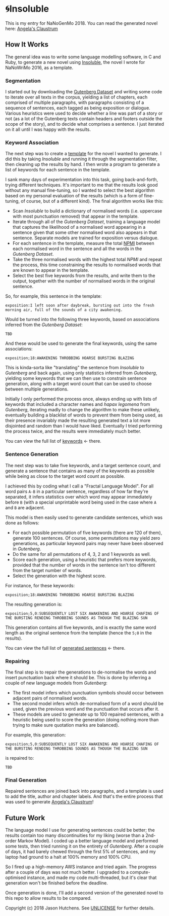 # 🌀Insoluble

This is my entry for NaNoGenMo 2018. You can read the generated novel here:
[Angela's Claustrum](https://github.com/kranzky/insoluble/blob/master/claustrum.md)

## How It Works

The general idea was to write some language modelling software, in C and Ruby,
to generate a new novel using
[Insoluble](https://github.com/kranzky/insoluble/blob/master/insoluble.md),
the novel I wrote for NaNoWriMo 2016, as a template.

### Segmentation

I started out by downloading the
[Gutenberg Dataset](https://web.eecs.umich.edu/~lahiri/gutenberg_dataset.html)
and writing some code to iterate over all texts in the corpus, yielding a list
of chapters, each comprised of multiple paragraphs, with paragraphs consisting
of a sequence of sentences, each tagged as being exposition or dialogue. Various
heuristics were used to decide whether a line was part of a story or not (as a
lot of the Gutenberg texts contain headers and footers outside the scope of the
story), and to decide what comprises a sentence. I just iterated on it all until
I was happy with the results.

### Keyword Association

The next step was to create a
[template](https://github.com/kranzky/insoluble/blob/master/template.txt)
for the novel I wanted to generate. I did this by taking _Insoluble_ and running
it through the segmentation filter, then cleaning up the results by hand. I then
wrote a program to generate a list of keywords for each sentence in the
template.

I sank many days of experimentation into this task, going back-and-forth, trying
different techniques. It's important to me that the results look good without
any manual fine-tuning, so I wanted to select the best algorithm based on my
personal evaluation of the results (which is a form of fine-tuning, of course,
but of a different kind). The final algorithm works like this:

* Scan _Insoluble_ to build a dictionary of normalised words (i.e. uppercase with most punctuation removed) that appear in the template.
* Iterate through all of the _Gutenberg Dataset_, training a language model that captures the likelihood of a normalised word appearing in a sentence given that some other normalised word also appears in that sentence. Separate models are trained for exposition versus dialogue.
* For each sentence in the template, measure the total [NPMI](https://en.wikipedia.org/wiki/Pointwise_mutual_information#Normalized_pointwise_mutual_information_(npmi)) between each normalised word in the sentence and all the words in the _Gutenberg Dataset_.
* Take the three normalised words with the highest total _NPMI_ and repeat the process, this time constraining the results to normalised words that are known to appear in the template.
* Select the best five keywords from the results, and write them to the output, together with the number of normalised words in the original sentence.

So, for example, this sentence in the template:

```
exposition:I left soon after daybreak, bursting out into the fresh morning air, full of the sounds of a city awakening.
```

Would be turned into the following three keywords, based on associations inferred from the _Gutenberg Dataset_:

```
TBD
```

And these would be used to generate the final keywords, using the same associations:

```
exposition;18:AWAKENING THROBBING HOARSE BURSTING BLAZING
```

This is kinda-sorta like "translating" the sentence from _Insoluble_ to
_Gutenberg_ and back again, using only statistics inferred from _Gutenberg_,
yielding some keywords that we can then use to constrain sentence generation,
along with a target word count that can be used to choose between multiple
generations.

Initially I only performed the process once, always ending up with lists of
keywords that included a character names and _hapax legomena_ from _Gutenberg_,
iterating madly to change the algorithm to make these unlikely, eventually
building a blacklist of words to prevent them from being used, as their presence
invariably made the resulting generated text a lot more disjointed and random
than I would have liked. Eventually I tried performing the process twice, and
the results were immediately much better.

You can view the full list of
[keywords](https://github.com/kranzky/insoluble/blob/master/keywords.txt)
<- there.

### Sentence Generation

The next step was to take five keywords, and a target sentence count, and
generate a sentence that contains as many of the keywords as possible while
being as close to the target word count as possible.

I achieved this by coding what I call a "Fractal Language Model". For all word
pairs `A-B` in a particular sentence, regardless of how far they're separated,
it infers statistics over which word may appear immediately before `B` (with a
special unprintable word being used in the case where `A` and `B` are adjacent.

This model is then easily used to generate candidate sentences, which was done
as follows:

* For each possible permutation of five keywords (there are 120 of them), generate 100 sentences. Of course, some permutations may yield zero generations, as particular keyword pairs may never have been observed in _Gutenberg_.
* Do the same for all permutations of 4, 3, 2 and 1 keywords as well.
* Score each generation, using a heuristic that prefers more keywords, provided that the number of words in the sentence isn't too different from the target number of words.
* Select the generation with the highest score.

For instance, for these keywords:

```
exposition;18:AWAKENING THROBBING HOARSE BURSTING BLAZING
```

The resulting generation is:

```
exposition;5,0:SUBSEQUENTLY LOST SIX AWAKENING AND HOARSE CHAFING OF THE BURSTING RENDING THROBBING SOUNDS AS THOUGH THE BLAZING SUN
```

This generation contains all five keywords, and is exactly the same word length as
the original sentence from the template (hence the `5;0` in the results).

You can view the full list of
[generated sentences](https://github.com/kranzky/insoluble/blob/master/generated.txt)
<- there.

### Repairing

The final step is to repair the generations to de-normalise the words and insert
punctuation back where it should be. This is done by inferring a couple of new
language models from _Gutenberg_:

* The first model infers which punctuation symbols should occur between adjacent pairs of normalised words.
* The second model infers which de-normalised form of a word should be used, given the previous word and the punctuation that occurs after it.
* These models are used to generate up to 100 repaired sentences, with a heuristic being used to score the generation (doing nothing more than trying to make sure quotation marks are balanced).

For example, this generation:

```
exposition;5,0:SUBSEQUENTLY LOST SIX AWAKENING AND HOARSE CHAFING OF THE BURSTING RENDING THROBBING SOUNDS AS THOUGH THE BLAZING SUN
```

is repaired to:

```
TBD
```

### Final Generation

Repaired sentences are joined back into paragraphs, and a template is used to
add the title, author and chapter labels. And that's the entire process that was
used to generate
[Angela's Claustrum](https://github.com/kranzky/insoluble/blob/master/claustrum.md)!

## Future Work

The language model I use for generating sentences could be better; the results
contain too many discontinuities for my liking (worse than a 2nd-order Markov
Model). I coded up a better language model and performed some tests, then tried
running it on the entirety of _Gutenberg_. After a couple of days, it had barely
chewed through the first 5% of sentences, and my laptop had ground to a halt at
100% memory and 100% CPU.

So I fired up a high-memory AWS instance and tried again. The progress after a
couple of days was not much better. I upgraded to a compute-optimised instance,
and made my code multi-threaded, but it's clear that generation won't be
finished before the deadline.

Once generation is done, I'll add a second version of the generated novel to
this repo to allow results to be compared.

Copyright (c) 2018 Jason Hutchens. See [UNLICENSE](https://github.com/kranzky/insoluble/blob/master/UNLICENSE) for further details.
